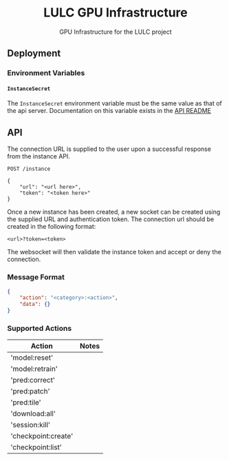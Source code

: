 <h1 align=center>LULC GPU Infrastructure</h1>

<p align=center>GPU Infrastructure for the LULC project</p>

## Deployment

### Environment Variables

#### `InstanceSecret`

The `InstanceSecret` environment variable must be the same value as that of the api server.
Documentation on this variable exists in the [API README](/services/api/README.md)


## API

The connection URL is supplied to the user upon a successful response from the instance API.

```
POST /instance

{
    "url": "<url here>",
    "token": "<token here>"
}
```

Once a new instance has been created, a new socket can be created using the supplied URL and
authentication token. The connection url should be created in the following format:

```
<url>?token=<token>
```

The websocket will then validate the instance token and accept or deny the connection.

### Message Format

```json
{
    "action": "<category>:<action>",
    "data": {}
}
```

### Supported Actions

| Action                | Notes |
| --------------------- | ----- |
| 'model:reset'         |       |
| 'model:retrain'       |       |
| 'pred:correct'        |       |
| 'pred:patch'          |       |
| 'pred:tile'           |       |
| 'download:all'        |       |
| 'session:kill'        |       |
| 'checkpoint:create'   |       |
| 'checkpoint:list'     |       |
